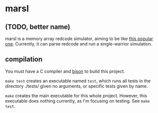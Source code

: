 # marsl
## (TODO, better name)

marsl is a memory array redcode simulator, aiming to be like [this popular one](https://github.com/mbarbon/pMARS). Currently, it can parse redcode and run a single-warrior simulation.

## compilation

You must have a C compiler and [bison](https://www.gnu.org/software/bison) to build this project.

`make test` creates an executable named `test`, which runs all tests in the directory ./tests/ given no arguments, or specific tests given by name.

`make` creates the main executable for this whole project. However, this executable does nothing currently, as I'm focusing on testing. See `make test`.

